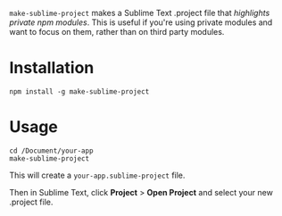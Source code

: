 `make-sublime-project` makes a Sublime Text .project file that *highlights private npm modules*. This is useful if you're using private modules and want to focus on them, rather than on third party modules.

# Installation

	npm install -g make-sublime-project

# Usage

	cd /Document/your-app
	make-sublime-project

This will create a `your-app.sublime-project` file.

Then in Sublime Text, click **Project** > **Open Project** and select your new .project file.
